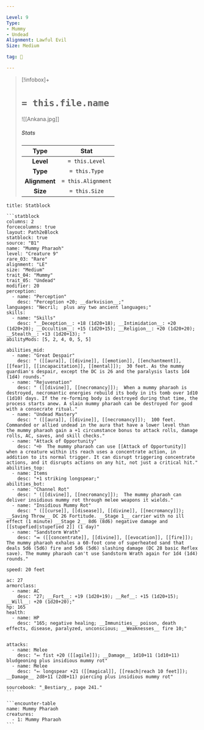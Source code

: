 ```yaml
---

Level: 9
Type:
- Mummy
- Undead
Alignment: Lawful Evil
Size: Medium

tag: 👹

---
```


> [!infobox]+
> #  `= this.file.name`
> ![[Ankana.jpg]]
> ##### Stats
> Type | Stat |
> :---:|:---:|
> **Level** | `= this.Level` |
> **Type** | `= this.Type` |
> **Alignment** | `= this.Alignment` |
> **Size** | `= this.Size` |



````ad-info
title: Statblock

```statblock
columns: 2
forcecolumns: true
layout: Path2eBlock
statblock: true
source: "B1"
name: "Mummy Pharaoh"
level: "Creature 9"
rare_03: "Rare"
alignment: "LE"
size: "Medium"
trait_04: "Mummy"
trait_05: "Undead"
modifier: 20
perception:
  - name: "Perception"
    desc: "Perception +20; __darkvision__;"
languages: "Necril;  plus any two ancient languages;"
skills:
  - name: "Skills"
    desc: "__Deception__: +18 (1d20+18); __Intimidation__: +20 (1d20+20); __Occultism__: +15 (1d20+15); __Religion__: +20 (1d20+20); __Stealth__: +13 (1d20+13); "
abilityMods: [5, 2, 4, 0, 5, 5]

abilities_mid:
  - name: "Great Despair"
    desc: " ([[aura]], [[divine]], [[emotion]], [[enchantment]], [[fear]], [[incapacitation]], [[mental]]);  30 feet. As the mummy guardian's despair, except the DC is 26 and the paralysis lasts 1d4 (1d4) rounds."
  - name: "Rejuvenation"
    desc: " ([[divine]], [[necromancy]]);  When a mummy pharaoh is destroyed, necromantic energies rebuild its body in its tomb over 1d10 (1d10) days. If the re-forming body is destroyed during that time, the process starts anew. A slain mummy pharaoh can be destroyed for good with a consecrate ritual."
  - name: "Undead Mastery"
    desc: " ([[aura]], [[divine]], [[necromancy]]);  100 feet. Commanded or allied undead in the aura that have a lower level than the mummy pharaoh gain a +1 circumstance bonus to attack rolls, damage rolls, AC, saves, and skill checks."
  - name: "Attack of Opportunity"
    desc: "⬲  The mummy pharaoh can use [[Attack of Opportunity]] when a creature within its reach uses a concentrate action, in addition to its normal trigger. It can disrupt triggering concentrate actions, and it disrupts actions on any hit, not just a critical hit."
abilities_top:
  - name: Items
    desc: "+1 striking longspear;"
abilities_bot:
  - name: "Channel Rot"
    desc: " ([[divine]], [[necromancy]]);  The mummy pharaoh can deliver insidious mummy rot through melee weapons it wields."
  - name: "Insidious Mummy Rot"
    desc: " ([[curse]], [[disease]], [[divine]], [[necromancy]]);  __Saving Throw__ DC 26 Fortitude. __Stage 1__ carrier with no ill effect (1 minute) __Stage 2__ 8d6 (8d6) negative damage and [[stupefied|stupefied 2]] (1 day)"
  - name: "Sandstorm Wrath"
    desc: "⬺ ([[concentrate]], [[divine]], [[evocation]], [[fire]]);  The mummy pharaoh exhales a 60-foot cone of superheated sand that deals 5d6 (5d6) fire and 5d6 (5d6) slashing damage (DC 28 basic Reflex save). The mummy pharaoh can't use Sandstorm Wrath again for 1d4 (1d4) rounds."

speed: 20 feet

ac: 27
armorclass:
  - name: AC
    desc: "27; __Fort__: +19 (1d20+19); __Ref__: +15 (1d20+15); __Will__: +20 (1d20+20);"
hp: 165
health:
  - name: HP
    desc: "165; negative healing; __Immunities__ poison, death effects, disease, paralyzed, unconscious; __Weaknesses__ fire 10;"


attacks:
  - name: Melee
    desc: "⬻ fist +20 ([[agile]]); __Damage__ 1d10+11 (1d10+11) bludgeoning plus insidious mummy rot"
  - name: Melee
    desc: "⬻ longspear +21 ([[magical]], [[reach|reach 10 feet]]); __Damage__ 2d8+11 (2d8+11) piercing plus insidious mummy rot"

sourcebook: "_Bestiary_, page 241."
```

```encounter-table
name: Mummy Pharaoh
creatures:
  - 1: Mummy Pharaoh
```

````


